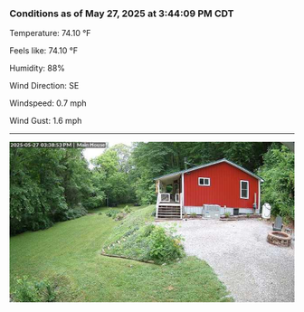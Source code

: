 ### Conditions as of May 27, 2025 at 3:44:09 PM CDT 

Temperature: 74.10 &deg;F

Feels like: 74.10 &deg;F

Humidity: 88%

Wind Direction: SE

Windspeed: 0.7 mph

Wind Gust: 1.6 mph

---

<img src="./images/latest.jpeg"/>

